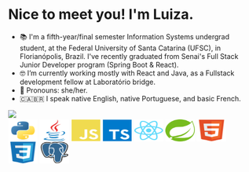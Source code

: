 <h1>Nice to meet you! I'm Luiza.</h1>

  - 📚 I'm a fifth-year/final semester Information Systems undergrad student, at the Federal University of Santa Catarina (UFSC), in Florianópolis, Brazil. I've recently graduated from Senai's Full Stack Junior Developer program (Spring Boot & React).
  - 🤓 I’m currently working mostly with React and Java, as a Fullstack development fellow at Laboratório bridge.
  - 💭 Pronouns: she/her.
  - 🇨🇦🇧🇷 I speak native English, native Portuguese, and basic French.
  
  <div>
<!--     <img height="160em" src="https://github-readme-stats.vercel.app/api?username=luizamedeiros&custom_title=My%20GitHub%20Stats%0A%0A&theme=tokyonight"> -->
    <img height="160em" src="https://github-readme-stats.vercel.app/api/top-langs/?username=luizamedeiros&count_private=true&show_icons=true&langs_count=6&custom_title=My%20Most%20Used%20Languages%0A%0A&theme=tokyonight&layout=compact">
   </div>
  <div style="display: inline-block">
    <img align="center" height="45" width ="60" src="https://raw.githubusercontent.com/devicons/devicon/master/icons/python/python-original.svg">
  <img align="center" height="45" width ="60" src="https://raw.githubusercontent.com/devicons/devicon/master/icons/java/java-original.svg">
    <img align="center" height="45" width ="60" src="https://raw.githubusercontent.com/devicons/devicon/master/icons/javascript/javascript-plain.svg">
   <img align="center" height="45" width ="60" src="https://raw.githubusercontent.com/devicons/devicon/master/icons/typescript/typescript-original.svg">
  <img align="center" height="45" width ="60" src="https://raw.githubusercontent.com/devicons/devicon/master/icons/react/react-original.svg">
   <img align="center" height="45" width ="60" src="https://raw.githubusercontent.com/devicons/devicon/master/icons/spring/spring-original.svg">
    <img align="center" height="45" width ="60" src="https://raw.githubusercontent.com/devicons/devicon/master/icons/html5/html5-original.svg">
    <img align="center" height="45" width ="60" src="https://raw.githubusercontent.com/devicons/devicon/master/icons/css3/css3-original.svg">
    <img align="center" height="45" width ="60" src="https://raw.githubusercontent.com/devicons/devicon/master/icons/postgresql/postgresql-original.svg">
   
  </div>
